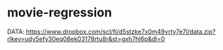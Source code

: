 # movie-regression

DATA: https://www.dropbox.com/scl/fi/d5stzke7x0m49vrty7e7l/data.zip?rlkey=udy5efy30eq08ek03178rtu8r&st=gxh7hl6p&dl=0
